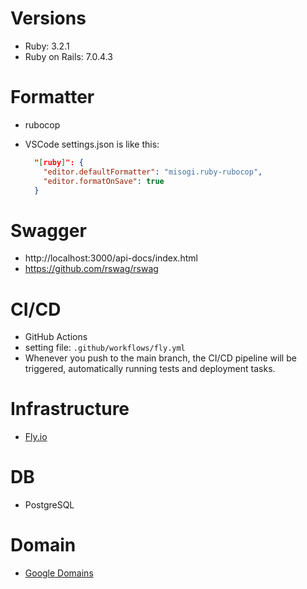 # Versions

- Ruby: 3.2.1
- Ruby on Rails: 7.0.4.3

# Formatter

- rubocop
- VSCode settings.json is like this:

  ```json
    "[ruby]": {
      "editor.defaultFormatter": "misogi.ruby-rubocop",
      "editor.formatOnSave": true
    }
  ```

# Swagger

- http://localhost:3000/api-docs/index.html
- https://github.com/rswag/rswag

# CI/CD

- GitHub Actions
- setting file: `.github/workflows/fly.yml`
- Whenever you push to the main branch, the CI/CD pipeline will be triggered, automatically running tests and deployment tasks.

# Infrastructure

- [Fly.io](https://fly.io/dashboard/)

# DB

- PostgreSQL

# Domain

- [Google Domains](https://domains.google.com/registrar/)
